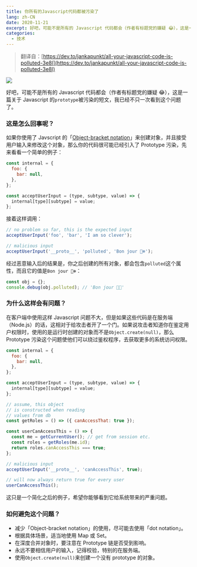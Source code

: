 ```yaml
---
title: 你所有的Javascript代码都被污染了
lang: zh-CN
date: 2020-11-21
excerpt: 好吧，可能不是所有的 Javascript 代码都会（作者有标题党的嫌疑 😂），这是一篇关于 Javascript 的`prototype`被污染的短文，我已经不只一次看到这个问题了。
categories:
  - 技术
---
```


> 翻译自：[https://dev.to/jankapunkt/all-your-javascript-code-is-polluted-3e8l](https://dev.to/jankapunkt/all-your-javascript-code-is-polluted-3e8l)

![](https://narol-blog.oss-cn-beijing.aliyuncs.com/blog-img/202404171649308.png)

好吧，可能不是所有的 Javascript 代码都会（作者有标题党的嫌疑 😂），这是一篇关于 Javascript 的`prototype`被污染的短文，我已经不只一次看到这个问题了。

### 这是怎么回事呢？

如果你使用了 Javscript 的「[Object-bracket notation](https://developer.mozilla.org/en-US/docs/Web/JavaScript/Reference/Operators/Property_Accessors#property_names)」来创建对象，并且接受用户输入来修改这个对象，那么你的代码很可能已经引入了 Prototype 污染，先来看看一个简单的例子：

```javascript
const internal = {
  foo: {
    bar: null,
  },
};

const acceptUserInput = (type, subtype, value) => {
  internal[type][subtype] = value;
};
```

接着这样调用：

```javascript
// no problem so far, this is the expected input
acceptUserInput('foo', 'bar', 'I am so clever');

// malicious input
acceptUserInput('__proto__', 'polluted', 'Bon jour 🐻‍❄️');
```

经过恶意输入后的结果是，你之后创建的所有对象，都会包含`polluted`这个属性，而且它的值是`Bon jour 🐻‍❄️`：

```javascript
const obj = {};
console.debug(obj.polluted); // 'Bon jour 🐻‍❄️'
```

### 为什么这样会有问题？

在客户端中使用这样 Javascript 问题不大，但是如果这些代码是在服务端（Node.js）的话，这相对于给攻击者开了一个门。如果说攻击者知道你在鉴定用户权限时，使用的是运行时创建的对象而不是`Object.create(null)`，那么 Prototype 污染这个问题使他们可以绕过鉴权程序，去获取更多的系统访问权限。

```javascript
const internal = {
  foo: {
    bar: null,
  },
};

const acceptUserInput = (type, subtype, value) => {
  internal[type][subtype] = value;
};

// assume, this object
// is constructed when reading
// values from db
const getRoles = () => ({ canAccessThat: true });

const userCanAccessThis = () => {
  const me = getCurrentUser(); // get from session etc.
  const roles = getRoles(me.id);
  return roles.canAccessThis === true;
};

// malicious input
acceptUserInput('__proto__', 'canAccessThis', true);

// will now always return true for every user
userCanAccessThis();
```

这只是一个简化之后的例子，希望你能够看到它给系统带来的严重问题。

### 如何避免这个问题？

- 减少「Object-bracket notation」的使用，尽可能去使用「dot notation」。
- 根据具体场景，适当地使用 Map 或 Set。
- 在深度合并对象时，要注意在 Prototype 链是否受到影响。
- 永远不要相信用户的输入，记得校验，特别的在服务端。
- 使用`Object.create(null)`来创建一个没有 prototype 的对象。
